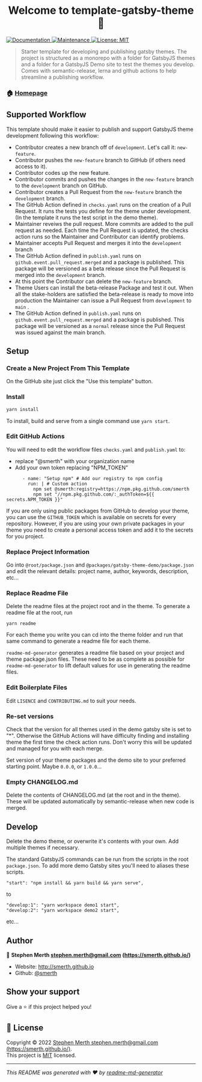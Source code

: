 <h1 align="center">Welcome to template-gatsby-theme 👋</h1>
<p>
  <a href="https://github.com/smerth/template-gatsby-theme#readme" target="_blank">
    <img alt="Documentation" src="https://img.shields.io/badge/documentation-yes-brightgreen.svg" />
  </a>
  <a href="https://github.com/smerth/template-gatsby-theme/graphs/commit-activity" target="_blank">
    <img alt="Maintenance" src="https://img.shields.io/badge/Maintained%3F-yes-green.svg" />
  </a>
  <a href="https://github.com/smerth/template-gatsby-theme/blob/master/LICENSE" target="_blank">
    <img alt="License: MIT" src="https://img.shields.io/github/license/smerth/template-gatsby-theme" />
  </a>
</p>

> Starter template for developing and publishing gatsby themes. The project is structured as a monorepo with a folder for GatsbyJS themes and a folder for a GatsbyJS Demo site to test the themes you develop. Comes with semantic-release, lerna and github actions to help streamline a publishing workflow.

### 🏠 [Homepage](https://github.com/smerth/template-gatsby-theme#readme)

## Supported Workflow

This template should make it easier to publish and support GatsbyJS theme development following this workflow:

- Contributor creates a new branch off of  `development`.  Let's call it: `new-feature`.
- Contributor pushes the `new-feature` branch to GitHub (if others need access to it).  
- Contributor codes up the new feature.
- Contributor commits and pushes the changes in the `new-feature` branch to the `development` branch on GitHub.  
- Contributor creates a Pull Request from the `new-feature` branch the `development` branch.
- The GitHub Action defined in `checks.yaml` runs on the creation of a Pull Request.  It runs the tests you define for the theme under development. (In the template it runs the test script in the demo theme).
- Maintainer reveiws the pull request.  More commits are added to the pull request as needed.  Each time the Pull Request is updated, the checks action runs so the Maintainer and Contributor can identify problems.
- Maintainer accepts Pull Request and merges it into the `development` branch
- The GitHub Action defined in `publish.yaml` runs on `github.event.pull_request.merged` and a package is published.  This package will be versioned as a beta release since the Pull Request is merged into the `development` branch.
- At this point the Contributor can delete the `new-feature` branch.
- Theme Users can install the beta-release Package and test it out.  When all the stake-holders are satisfied the beta-release is ready to move into production the Maintainer can issue a Pull Request from `development` to `main` .
- The GitHub Action defined in `publish.yaml` runs on `github.event.pull_request.merged` and a package is published.  This package will be versioned as a `normal` release since the Pull Request was issued against the main branch.

## Setup

### Create a New Project From This Template

On the GitHub site just click the "Use this template" button.

### Install

```sh
yarn install
```

To install, build and serve from a single command use `yarn start`.

### Edit GitHub Actions

You will need to edit the workflow files `checks.yaml` and `publish.yaml` to:

- replace "@smerth" with your organization name
- Add your own token replacing "NPM_TOKEN"

```
      - name: "Setup npm" # Add our registry to npm config
        run: | # Custom action
          npm set @smerth:registry=https://npm.pkg.github.com/smerth
          npm set "//npm.pkg.github.com/:_authToken=${{ secrets.NPM_TOKEN }}"
```

If you are only using public packages from GitHub to develop your theme, you can use the `GITHUB_TOKEN` which is available on secrets for every repository.  However, if you are using your own private packages in your theme you need to create a personal access token and add it to the secrets for you project.

### Replace Project Information

Go into `@root/package.json` and `@packages/gatsby-theme-demo/package.json` and edit the relevant details: project name, author, keywords, description, etc...

### Replace Readme File

Delete the readme files at the project root and in the theme.  To generate a readme file at the root, run

```
yarn readme
```

For each theme you write you can cd into the theme folder and run that same command to generate a readme file for each theme.

`readme-md-generator` generates a readme file based on your project and theme package.json files.  These need to be as complete as possible for `readme-md-generator` to lift default values for use in generating the readme files.

### Edit Boilerplate Files

Edit `LISENCE` and `CONTRIBUTING.md`  to suit your needs.

### Re-set versions

Check that the version for all themes used in the demo gatsby site is set to "*".  Otherwise the GitHub Actions will have difficulty finding and installing theme the first time the check action runs.  Don't worry this will be updated and managed for you with each merge.

Set version of your theme packages and the demo site to your preferred starting point. Maybe `0.0.0`, or `1.0.0`...

### Empty CHANGELOG.md

Delete the contents of CHANGELOG.md (at the root and in the theme).  These will be updated automatically by semantic-release when new code is merged.

## Develop

Delete the demo theme, or overwrite it's contents with your own.  Add multiple themes if necessary.

The standard GatsbyJS commands can be run from the scripts in the root `package.json`.  To add more demo Gatsby sites you'll need to aliases these scripts.

```
"start": "npm install && yarn build && yarn serve",
```

to

```
"develop:1": "yarn workspace demo1 start",
"develop:2": "yarn workspace demo2 start",
```

etc...

## Author

👤 **Stephen Merth <stephen.merth@gmail.com> (<https://smerth.github.io/>)**

- Website: <http://smerth.github.io>
- Github: [@smerth](https://github.com/smerth)

## Show your support

Give a ⭐️ if this project helped you!

## 📝 License

Copyright © 2022 [Stephen Merth <stephen.merth@gmail.com> (<https://smerth.github.io/>)](https://github.com/smerth).<br />
This project is [MIT](https://github.com/smerth/template-gatsby-theme/blob/master/LICENSE) licensed.

***
_This README was generated with ❤️ by [readme-md-generator](https://github.com/kefranabg/readme-md-generator)_
